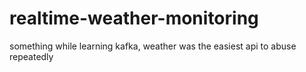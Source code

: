 # realtime-weather-monitoring
something while learning kafka, weather was the easiest api to abuse repeatedly
